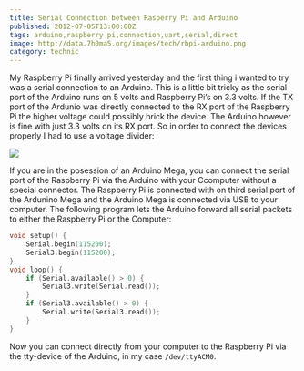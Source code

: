 ```yaml
---
title: Serial Connection between Rasperry Pi and Arduino
published: 2012-07-05T13:00:00Z
tags: arduino,raspberry pi,connection,uart,serial,direct
image: http://data.7h0ma5.org/images/tech/rbpi-arduino.png
category: technic
---
```


My Raspberry Pi finally arrived yesterday and the first thing i wanted
to try was a serial connection to an Arduino. This is a little bit
tricky as the serial port of the Arduino runs on 5 volts and Raspberry
Pi’s on 3.3 volts. If the TX port of the Ardunio was directly
connected to the RX port of the Raspberry Pi the higher voltage could
possibly brick the device. The Arduino however is fine with just 3.3
volts on its RX port. So in order to connect the devices properly I
had to use a voltage divider:

![](http://data.7h0ma5.org/images/tech/rbpi-arduino.png)

If you are in the posession of an Arduino Mega, you can connect the
serial port of the Raspberry Pi via the Arduino with your Ccomputer
without a special connector. The Raspberry Pi is connected with on
third serial port of the Ardunino Mega and the Arduino Mega is
connected via USB to your computer. The following program lets the
Arduino forward all serial packets to either the Raspberry Pi or the
Computer:

``` cpp
void setup() {
    Serial.begin(115200);
    Serial3.begin(115200);
}
void loop() {
    if (Serial.available() > 0) {
        Serial3.write(Serial.read());
    }
    if (Serial3.available() > 0) {
        Serial.write(Serial3.read());
    }
}
```

Now you can connect directly from your computer to the Raspberry Pi
via the tty-device of the Arduino, in my case `/dev/ttyACM0`.
